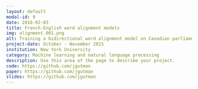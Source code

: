 ```yaml
---
layout: default
modal-id: 9
date: 2016-02-03
title: French-English word alignment models
img: alignment.001.png
alt: Training a bidirectional word alignment model on Canadian parliament transcripts
project-date: October - November 2015
institution: New York University
category: Machine learning and natural language processing
description: Use this area of the page to describe your project.
code: https://github.com/jgutman
paper: https://github.com/jgutman
slides: https://github.com/jgutman
---
```

